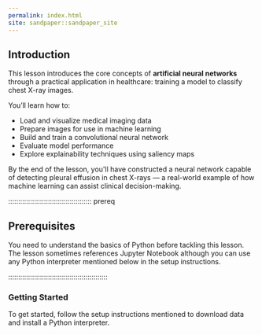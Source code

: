 ```yaml
---
permalink: index.html
site: sandpaper::sandpaper_site
---
```


## Introduction

This lesson introduces the core concepts of **artificial neural networks** through a practical application in healthcare: training a model to classify chest X-ray images. 

You’ll learn how to:

- Load and visualize medical imaging data
- Prepare images for use in machine learning
- Build and train a convolutional neural network
- Evaluate model performance
- Explore explainability techniques using saliency maps

By the end of the lesson, you'll have constructed a neural network capable of detecting pleural effusion in chest X-rays — a real-world example of how machine learning can assist clinical decision-making.

::::::::::::::::::::::::::::::::::::::::::  prereq

## Prerequisites

You need to understand the basics of Python before tackling this lesson. The lesson sometimes references Jupyter Notebook although you can use any Python interpreter mentioned below in the setup instructions.


::::::::::::::::::::::::::::::::::::::::::::::::::

### Getting Started

To get started, follow the setup instructions mentioned to download data and install a Python interpreter.




